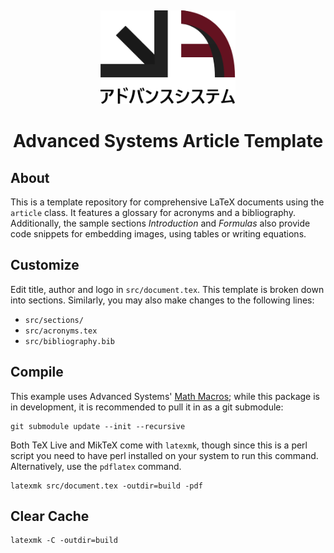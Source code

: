 <p align="center">
  <a title="Project Logo">
    <img height="150" style="margin-top:15px" src="https://raw.githubusercontent.com/Advanced-Systems/vector-assets/master/advanced-systems-logo-annotated.svg">
  </a>
</p>

<h1 align="center">Advanced Systems Article Template</h1>

## About

This is a template repository for comprehensive LaTeX documents using the `article`
class. It features a glossary for acronyms and a bibliography. Additionally, the
sample sections *Introduction* and *Formulas* also provide code snippets for
embedding images, using tables or writing equations.

## Customize

Edit title, author and logo in `src/document.tex`. This template is broken down
into sections. Similarly, you may also make changes
to the following lines: 

- `src/sections/`
- `src/acronyms.tex`
- `src/bibliography.bib`

## Compile

This example uses Advanced Systems' [Math Macros](https://github.com/Advanced-Systems/mathmacros); while this package is in development, it
is recommended to pull it in as a git submodule:

```
git submodule update --init --recursive
```

Both TeX Live and MikTeX come with `latexmk`, though since this is a
perl script you need to have perl installed on your system to run
this command. Alternatively, use the `pdflatex` command.

```
latexmk src/document.tex -outdir=build -pdf
```

## Clear Cache

```
latexmk -C -outdir=build
```